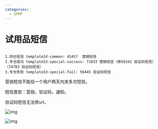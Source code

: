 ```yaml
---
categories:
  - UPMP
---
```

# 试用品短信

## 

```
1.同仓短信 templateId-common: 45457  营销短信
2.专仓成功 templateId-special-success: 71033 营销短信（原56342 验证码短信） （74783 验证码短信）
3.专仓失败 templateId-special-fail: 56445 验证码短信
```

营销短信不能给一个用户两天内发多次短信。

短信类型：营销，验证码，通知。

验证码短信无法带url。

  ![img](https://i.loli.net/2021/06/21/pG3MWkj5FYqrczu.png)   

![img](D:\zhangkai324\Documents\JD\office_dongdong\zhangkai324\Image\a9faea7707f5126b348af667139d99b9_src)

 